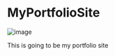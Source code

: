 # MyPortfolioSite

![image](https://github.com/LoganDuran/loganduran.github.io/assets/106428943/d977f846-09c6-4ece-b648-fd048df61006)

This is going to be my portfolio site
